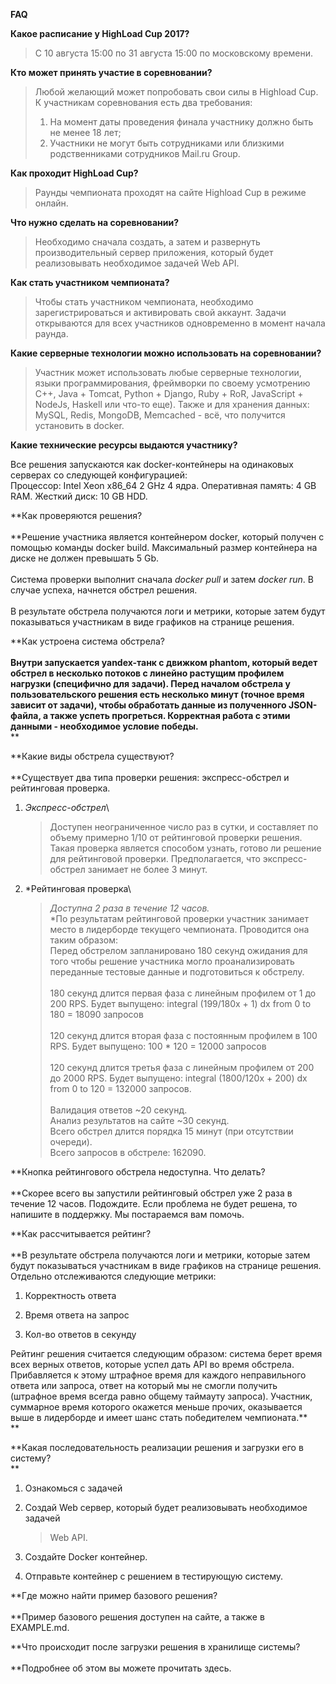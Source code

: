 **FAQ**

**Какое расписание у HighLoad Cup 2017?**

> С 10 августа 15:00 по 31 августа 15:00 по московскому времени.

**Кто может принять участие в соревновании?**

> Любой желающий может попробовать свои силы в Highload Cup. К участникам соревнования есть два требования:
> 1.  На момент даты проведения финала участнику должно быть не менее 18 лет;
> 2.  Участники не могут быть сотрудниками или близкими родственниками сотрудников Mail.ru Group.

**Как проходит HighLoad Cup?**

> Раунды чемпионата проходят на сайте Highload Cup в режиме онлайн.

**Что нужно сделать на соревновании?**

> Необходимо сначала создать, а затем и развернуть производительный сервер приложения, который будет реализовывать необходимое задачей Web API.

**Как стать участником чемпионата?**

> Чтобы стать участником чемпионата, необходимо зарегистрироваться и активировать свой аккаунт. Задачи открываются для всех участников
одновременно в момент начала раунда.

**Какие серверные технологии можно использовать на соревновании?**

> Участник может использовать любые серверные технологии, языки программирования, фреймворки по своему усмотрению 
> C++, Java + Tomcat, Python + Django, Ruby + RoR, JavaScript + NodeJs, Haskell или что-то
еще).
> Также и для хранения данных: MySQL, Redis, MongoDB, Memcached - всё, что получится установить в docker.

**Какие технические ресурсы выдаются участнику?**

Все решения запускаются как docker-контейнеры на одинаковых серверах со
следующей конфигурацией:\
Процессор: Intel Xeon x86\_64 2 GHz 4 ядра. Оперативная память: 4 GB
RAM. Жесткий диск: 10 GB HDD.

**Как проверяются решения?\
\
**Решение участника является контейнером docker, который получен с
помощью команды docker build. Максимальный размер контейнера на диске не
должен превышать 5 Gb.\
\
Система проверки выполнит сначала *docker pull* и затем *docker run*. В
случае успеха, начнется обстрел решения.\
\
В результате обстрела получаются логи и метрики, которые затем будут
показываться участникам в виде графиков на странице решения.

**Как устроена система обстрела?\
\
**Внутри запускается yandex-танк с движком phantom, который ведет
обстрел в несколько потоков с линейно растущим профилем нагрузки
(специфично для задачи). Перед началом обстрела у пользовательского
решения есть несколько минут (точное время зависит от задачи), чтобы
обработать данные из полученного JSON-файла, а также успеть прогреться.
Корректная работа с этими данными - необходимое условие победы.**\
**

**Какие виды обстрела существуют?\
\
**Существует два типа проверки решения: экспресс-обстрел и рейтинговая
проверка.

1.  *Экспресс-обстрел*\
    > Доступен неограниченное число раз в сутки, и составляет по объему
    > примерно 1/10 от рейтинговой проверки решения. Такая проверка
    > является способом узнать, готово ли решение для
    > рейтинговой проверки. Предполагается, что экспресс-обстрел
    > занимает не более 3 минут.

2.  *Рейтинговая проверка\
    > *Доступна 2 раза в течение 12 часов.*\
    > *По результатам рейтинговой проверки участник занимает место в
    > лидерборде текущего чемпионата. Проводится она таким образом:\
    > Перед обстрелом запланировано 180 секунд ожидания для того чтобы
    > решение участника могло проанализировать переданные тестовые
    > данные и подготовиться к обстрелу.\
    > \
    > 180 секунд длится первая фаза с линейным профилем от 1 до 200 RPS.
    > Будет выпущено: integral (199/180x + 1) dx from 0 to 180 = 18090
    > запросов\
    > \
    > 120 секунд длится вторая фаза с постоянным профилем в 100 RPS.
    > Будет выпущено: 100 \* 120 = 12000 запросов\
    > \
    > 120 секунд длится третья фаза с линейным профилем от 200 до
    > 2000 RPS. Будет выпущено: integral (1800/120x + 200) dx from 0 to
    > 120 = 132000 запросов.\
    > \
    > Валидация ответов \~20 секунд.\
    > Анализ результатов на сайте \~30 секунд.\
    > Всего обстрел длится порядка 15 минут (при отсутствии очереди).\
    > Всего запросов в обстреле: 162090.

**Кнопка рейтингового обстрела недоступна. Что делать?\
\
**Скорее всего вы запустили рейтинговый обстрел уже 2 раза в течение 12
часов. Подождите. Если проблема не будет решена, то напишите в
поддержку. Мы постараемся вам помочь.

**Как рассчитывается рейтинг?\
\
**В результате обстрела получаются логи и метрики, которые затем будут
показываться участникам в виде графиков на странице решения. Отдельно
отслеживаются следующие метрики:

1.  Корректность ответа

2.  Время ответа на запрос

3.  Кол-во ответов в секунду

Рейтинг решения считается следующим образом: система берет время всех
верных ответов, которые успел дать API во время обстрела. Прибавляется к
этому штрафное время для каждого неправильного ответа или запроса, ответ
на который мы не смогли получить (штрафное время всегда равно общему
таймауту запроса). Участник, суммарное время которого окажется меньше
прочих, оказывается выше в лидерборде и имеет шанс стать победителем
чемпионата.**\
**

**Какая последовательность реализации решения и загрузки его в систему?\
**

1.  Ознакомься с задачей

2.  Создай Web сервер, который будет реализовывать необходимое задачей
    > Web API.

3.  Создайте Docker контейнер.

4.  Отправьте контейнер с решением в тестирующую систему.

**Где можно найти пример базового решения?\
\
**Пример базового решения доступен на сайте, а также в EXAMPLE.md.

**Что происходит после загрузки решения в хранилище системы?\
\
**Подробнее об этом вы можете прочитать здесь.
